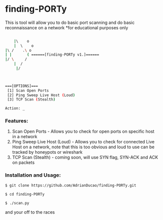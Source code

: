 # finding-PORTy
This is tool will allow you to do basic port scanning and do basic reconnaissance on a network *for educational purposes only
 
```bash
 
    |\    o
    |  \    o
|\ /    .\ o
| |       ( ======[finding-PORTy v1.]======
|/ \     /
    |  /
     |/
                    


===[OPTIONS]=== 
 [1] Scan Open Ports 
 [2] Ping Sweep Live Host (Loud) 
 [3] TCP Scan (Stealth) 

Action: _

```

### Features:
1. Scan Open Ports - Allows you to check for open ports on specific host in a network
2. Ping Sweep Live Host (Loud) - Allows you to check for connected Live Host on a network, note that this is too obvious and loud to use can be tracked by honeypots or wireshark
3. TCP Scan (Stealth) - coming soon, will use SYN flag, SYN-ACK and ACK on packets

### Installation and Usage:
```bash
$ git clone https://github.com/AdrianDucao/finding-PORTy.git

$ cd finding-PORTy

$ ./scan.py

```
and your off to the races

